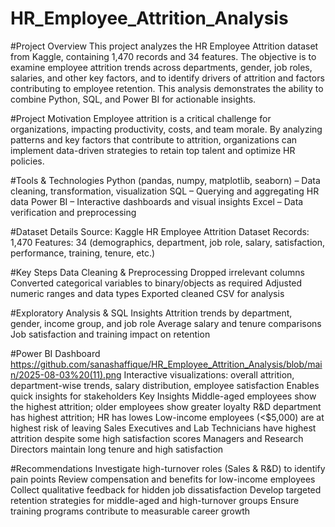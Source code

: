 # HR_Employee_Attrition_Analysis

#Project Overview
This project analyzes the HR Employee Attrition dataset from Kaggle, containing 1,470 records and 34 features. The objective is to examine employee attrition trends across departments, gender, job roles, salaries, and other key factors, and to identify drivers of attrition and factors contributing to employee retention. This analysis demonstrates the ability to combine Python, SQL, and Power BI for actionable insights.

#Project Motivation
Employee attrition is a critical challenge for organizations, impacting productivity, costs, and team morale. By analyzing patterns and key factors that contribute to attrition, organizations can implement data-driven strategies to retain top talent and optimize HR policies.

#Tools & Technologies
Python (pandas, numpy, matplotlib, seaborn) – Data cleaning, transformation, visualization
SQL – Querying and aggregating HR data
Power BI – Interactive dashboards and visual insights
Excel – Data verification and preprocessing

#Dataset Details
Source: Kaggle HR Employee Attrition Dataset
Records: 1,470
Features: 34 (demographics, department, job role, salary, satisfaction, performance, training, tenure, etc.)

#Key Steps
Data Cleaning & Preprocessing
Dropped irrelevant columns
Converted categorical variables to binary/objects as required
Adjusted numeric ranges and data types
Exported cleaned CSV for analysis

#Exploratory Analysis & SQL Insights
Attrition trends by department, gender, income group, and job role
Average salary and tenure comparisons
Job satisfaction and training impact on retention

#Power BI Dashboard
https://github.com/sanashaffique/HR_Employee_Attrition_Analysis/blob/main/2025-08-03%20(11).png
Interactive visualizations: overall attrition, department-wise trends, salary distribution, employee satisfaction
Enables quick insights for stakeholders
Key Insights
Middle-aged employees show the highest attrition; older employees show greater loyalty
R&D department has highest attrition; HR has lowes
Low-income employees (<$5,000) are at highest risk of leaving
Sales Executives and Lab Technicians have highest attrition despite some high satisfaction scores
Managers and Research Directors maintain long tenure and high satisfaction

#Recommendations
Investigate high-turnover roles (Sales & R&D) to identify pain points
Review compensation and benefits for low-income employees
Collect qualitative feedback for hidden job dissatisfaction
Develop targeted retention strategies for middle-aged and high-turnover groups
Ensure training programs contribute to measurable career growth


